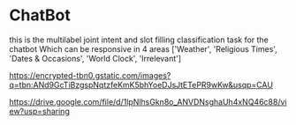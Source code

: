 # ChatBot
this is the multilabel joint intent and slot filling classification task for the chatbot Which can be responsive in 4 areas ['Weather', 'Religious Times', 'Dates & Occasions', 'World Clock', 'Irrelevant']


https://encrypted-tbn0.gstatic.com/images?q=tbn:ANd9GcTiBzgspNqtzfeKmK5bhYoeDJsJtETePR9wKw&usqp=CAU


https://drive.google.com/file/d/1lpNlhsGkn8o_ANVDNsghaUh4xNQ46c88/view?usp=sharing
